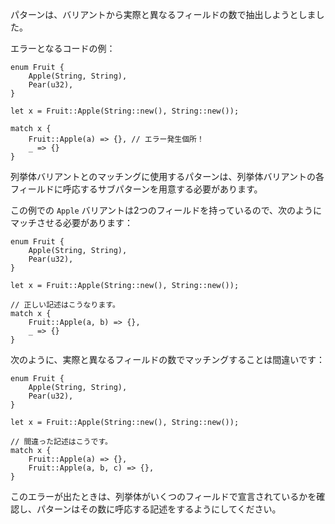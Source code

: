 <!-- A pattern attempted to extract an incorrect number of fields from a variant. -->
パターンは、バリアントから実際と異なるフィールドの数で抽出しようとしました。

<!-- Erroneous code example: -->
エラーとなるコードの例：

<!--
```compile_fail,E0023
enum Fruit {
    Apple(String, String),
    Pear(u32),
}

let x = Fruit::Apple(String::new(), String::new());

match x {
    Fruit::Apple(a) => {}, // error!
    _ => {}
}
```
-->
```compile_fail,E0023
enum Fruit {
    Apple(String, String),
    Pear(u32),
}

let x = Fruit::Apple(String::new(), String::new());

match x {
    Fruit::Apple(a) => {}, // エラー発生個所！
    _ => {}
}
```

<!--
A pattern used to match against an enum variant must provide a sub-pattern for
each field of the enum variant.
-->
列挙体バリアントとのマッチングに使用するパターンは、列挙体バリアントの各フィールドに呼応するサブパターンを用意する必要があります。

<!-- Here the `Apple` variant has two fields, and should be matched against like so: -->
この例での `Apple` バリアントは2つのフィールドを持っているので、次のようにマッチさせる必要があります：

<!--
```
enum Fruit {
    Apple(String, String),
    Pear(u32),
}

let x = Fruit::Apple(String::new(), String::new());

// Correct.
match x {
    Fruit::Apple(a, b) => {},
    _ => {}
}
```
-->
```
enum Fruit {
    Apple(String, String),
    Pear(u32),
}

let x = Fruit::Apple(String::new(), String::new());

// 正しい記述はこうなります。
match x {
    Fruit::Apple(a, b) => {},
    _ => {}
}
```

<!-- Matching with the wrong number of fields has no sensible interpretation: -->
次のように、実際と異なるフィールドの数でマッチングすることは間違いです：

<!--
```compile_fail,E0023
enum Fruit {
    Apple(String, String),
    Pear(u32),
}

let x = Fruit::Apple(String::new(), String::new());

// Incorrect.
match x {
    Fruit::Apple(a) => {},
    Fruit::Apple(a, b, c) => {},
}
```
-->
```compile_fail,E0023
enum Fruit {
    Apple(String, String),
    Pear(u32),
}

let x = Fruit::Apple(String::new(), String::new());

// 間違った記述はこうです。
match x {
    Fruit::Apple(a) => {},
    Fruit::Apple(a, b, c) => {},
}
```

<!--
Check how many fields the enum was declared with and ensure that your pattern
uses the same number.
-->
このエラーが出たときは、列挙体がいくつのフィールドで宣言されているかを確認し、パターンはその数に呼応する記述をするようにしてください。

